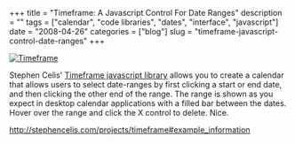 +++
title = "Timeframe: A Javascript Control For Date Ranges"
description = ""
tags = ["calendar", "code libraries", "dates", "interface", "javascript"]
date = "2008-04-26"
categories = ["blog"]
slug = "timeframe-javascript-control-date-ranges"
+++



<p><a href="http://www.flickr.com/photos/jibbajabba/2443576294/" title="Timeframe by jibbajabba, on Flickr"><img src="http://farm4.static.flickr.com/3181/2443576294_17c462e320_o.png" alt="Timeframe" class="notebook-image" /></a></p>
<p>Stephen Celis' <a href="http://stephencelis.com/projects/timeframe#example_information">Timeframe javascript library</a> allows you to create a calendar that allows users to select date-ranges by first clicking a start or end date, and then clicking the other end of the range. The range is shown as you expect in desktop calendar applications with a filled bar between the dates. Hover over the range and click the X control to delete. Nice.</p>
    
  <a href="http://stephencelis.com/projects/timeframe#example_information">http://stephencelis.com/projects/timeframe#example_information</a>
